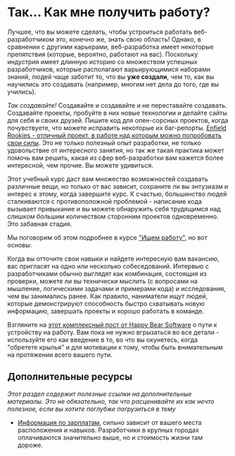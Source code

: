 # Так... Как мне получить работу?

Лучшее, что вы можете сделать, чтобы устроиться работать веб-разработчиком это, конечно же, знать свою область! Однако, в сравнении с другими карьерами, веб-разработка имеет некоторые препятствия (которые, вероятно, работают на вас). Поскольку индустрия имеет длинную историю со множеством успешных разработчиков, которые располагают варьирующимися наборами знаний, людей чаще заботит то, что вы **уже создали**, чем то, как вы научились это создавать (например, многим нет дела до того, где вы учились).

*Так создавайте!* Создавайте и создавайте и не переставайте создавать. Создавайте проекты, пробуйте в них новые технологии и делайте сайты для себя и своих друзей. Пишите код для опен-сорсных проектов, когда почувствуете, что можете исправить некоторые их баг-репорты. [Enfield Rookies - отличный проект, в работе над которым можно попробовать свои силы](/contribute). Это не только полезный опыт разработки, не только удовольствие от интересного занятия, но так же такая практика может помочь вам решить, какая из сфер веб-разработки вам кажется более интересной, чем прочие. Вы можете удивиться.

Этот учебный курс даст вам множество возможностей создавать различные вещи, но только от вас зависит, сохраните ли вы энтузиазм и интерес к этому, когда завершите курс. К счастью, большинство людей сталкиваются с противоположной проблемой - написание кода вызывает привыкание и вы можете обнаружить себя трудящимся над *слишком большим* количеством сторонним проектов одновременно. Это забавная стадия.

Мы поговорим об этом подробнее в курсе ["Ищем работу"](/getting-hired-as-a-web-developer), но вот основы:

Когда вы отточите свои навыки и найдете интересную вам вакансию, вас пригласят на одно или несколько собеседований. Интервью с разработчиками обычно выглядят как комбинация, состоящия из проверки, можете ли вы технически мыслить (с вопросами на мышление, логическими задачами и примерами кода) и исследования, чем вы занимались ранее. Как правило, наниматели ищут людей, которые демонстрируют способность быстро схватывать новую информацию, завершать проекты и хорошо работать в команде.

Взгляните на [этот комплексный пост от Happy Bear Software](http://happybearsoftware.com/how-to-get-a-programmer-job.html) о пути к устройству на работу. Вам пока не нужно вгрызаться во все детали - используйте его как введение в то, во что вы окунетесь, когда "обретете крылья" и для мотивации к тому, чтобы быть внимательным на протяжении всего вашего пути.


## Дополнительные ресурсы

*Этот раздел содержит полезные ссылки на дополнительные материалы. Это не обязательно, так что расценивайте их как нечто полезное, если вы хотите поглубже погрузиться в тему*

* [Информация по зарплатам](http://www.indeed.com/salary/Web-Developer.html), сильно зависит от вашего места расположения и навыков. Разработчики в крупных городах оплачиваются значительно выше, но и стоимость жизни там дороже.
